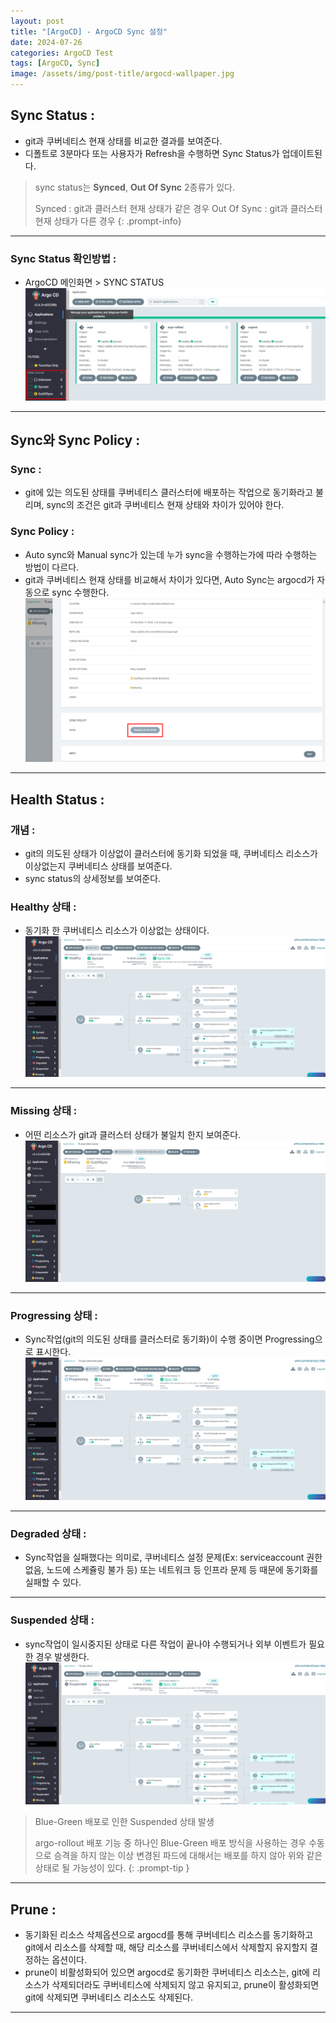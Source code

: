 ```yaml
---
layout: post
title: "[ArgoCD] - ArgoCD Sync 설정"
date: 2024-07-26
categories: ArgoCD Test
tags: [ArgoCD, Sync]
image: /assets/img/post-title/argocd-wallpaper.jpg
---
```


## Sync Status :
- git과 쿠버네티스 현재 상태를 비교한 결과를 보여준다.
- 디폴트로 3분마다 또는 사용자가 Refresh을 수행하면 Sync Status가 업데이트된다.

> sync status는 **Synced**, **Out Of Sync** 2종류가 있다.
>
> Synced : git과 클러스터 현재 상태가 같은 경우
> Out Of Sync : git과 클러스터 현재 상태가 다른 경우
{: .prompt-info}

* * *

### Sync Status 확인방법 :
- ArgoCD 메인화면 > SYNC STATUS
![argocd sync status 확인방법](/assets/img/post/ArgoCD/argocd%20sync%20status%20확인방법.png)

* * *

## Sync와 Sync Policy :
### Sync :
- git에 있는 의도된 상태를 쿠버네티스 클러스터에 배포하는 작업으로 동기화라고 불리며, sync의 조건은 git과 쿠버네티스 현재 상태와 차이가 있어야 한다.

### Sync Policy :
- Auto sync와 Manual sync가 있는데 누가 sync을 수행하는가에 따라 수행하는 방법이 다르다.
- git과 쿠버네티스 현재 상태를 비교해서 차이가 있다면, Auto Sync는 argocd가 자동으로 sync 수행한다.
![sync policy 적용](/assets/img/post/ArgoCD/sync%20policy%20적용.png)

* * *

## Health Status :
### 개념 :
- git의 의도된 상태가 이상없이 클러스터에 동기화 되었을 때, 쿠버네티스 리소스가 이상없는지 쿠버네티스 상태를 보여준다.
- sync status의 상세정보를 보여준다.

### Healthy 상태 :
- 동기화 한 쿠버네티스 리소스가 이상없는 상태이다.
![healthy 상태](/assets/img/post/ArgoCD/healthy%20상태.png)

* * *

### Missing 상태 :
- 어떤 리소스가 git과 클러스터 상태가 불일치 한지 보여준다.
![missing 상태](/assets/img/post/ArgoCD/missing%20상태.png)

* * *

### Progressing 상태 :
- Sync작업(git의 의도된 상태를 클러스터로 동기화)이 수행 중이면 Progressing으로 표시한다.
![progressing 상태](/assets/img/post/ArgoCD/progressing%20상태.png)

* * *

### Degraded 상태 :
- Sync작업을 실패했다는 의미로, 쿠버네티스 설정 문제(Ex: serviceaccount 권한 없음, 노드에 스케쥴링 불가 등) 또는 네트워크 등 인프라 문제 등 때문에 동기화를 실패할 수 있다.

* * *

### Suspended 상태 :
- sync작업이 일시중지된 상태로 다른 작업이 끝나야 수행되거나 외부 이벤트가 필요한 경우 발생한다.
![suspended 상태](/assets/img/post/ArgoCD/suspended%20상태.png)

> Blue-Green 배포로 인한 Suspended 상태 발생
>
> argo-rollout 배포 기능 중 하나인 Blue-Green 배포 방식을 사용하는 경우 수동으로 승격을 하지 않는 이상 변경된 파드에 대해서는 배포를 하지 않아 위와 같은 상태로 될 가능성이 있다.
{: .prompt-tip }

* * *

## Prune :
- 동기화된 리소스 삭제옵션으로 argocd를 통해 쿠버네티스 리소스를 동기화하고 git에서 리소스를 삭제할 때, 해당 리소스를 쿠버네티스에서 삭제할지 유지할지 결정하는 옵션이다.
- prune이 비활성화되어 있으면 argocd로 동기화한 쿠버네티스 리소스는, git에 리소스가 삭제되더라도 쿠버네티스에 삭제되지 않고 유지되고, prune이 활성화되면 git에 삭제되면 쿠버네티스 리소스도 삭제된다.

* * *